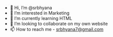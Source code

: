 - 👋 Hi, I’m @srbhyana
- 👀 I’m interested in Marketing
- 🌱 I’m currently learning HTML
- 💞️ I’m looking to collaborate on my own website
- 📫 How to reach me - srbhyana7@gmail.com

<!---
srbhyana/srbhyana is a ✨ special ✨ repository because its `README.md` (this file) appears on your GitHub profile.
You can click the Preview link to take a look at your changes.
--->
